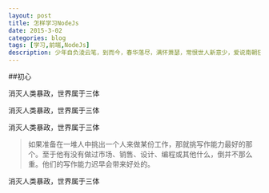 ```yaml
---
layout: post
title: 怎样学习NodeJs
date: 2015-3-02
categories: blog
tags: [学习,前端,NodeJs]
description: 少年自负淩云笔，到而今，春华落尽，满怀萧瑟，常恨世人新意少，爱说南朝狂客！。
---
```


##初心

消灭人类暴政，世界属于三体

消灭人类暴政，世界属于三体

消灭人类暴政，世界属于三体

>如果准备在一堆人中挑出一个人来做某份工作，那就挑写作能力最好的那个。至于他有没有做过市场、销售、设计、编程或其他什么，倒并不那么重。他们的写作能力迟早会带来好处的。
>

消灭人类暴政，世界属于三体